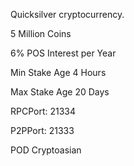 Quicksilver cryptocurrency.

5 Million Coins

6% POS Interest per Year

Min Stake Age 4 Hours

Max Stake Age 20 Days

RPCPort: 21334

P2PPort: 21333

POD Cryptoasian


